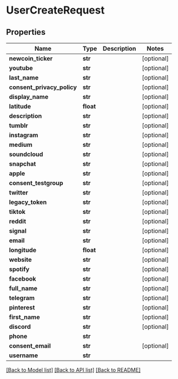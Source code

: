 # UserCreateRequest

## Properties
Name | Type | Description | Notes
------------ | ------------- | ------------- | -------------
**newcoin_ticker** | **str** |  | [optional] 
**youtube** | **str** |  | [optional] 
**last_name** | **str** |  | [optional] 
**consent_privacy_policy** | **str** |  | [optional] 
**display_name** | **str** |  | [optional] 
**latitude** | **float** |  | [optional] 
**description** | **str** |  | [optional] 
**tumblr** | **str** |  | [optional] 
**instagram** | **str** |  | [optional] 
**medium** | **str** |  | [optional] 
**soundcloud** | **str** |  | [optional] 
**snapchat** | **str** |  | [optional] 
**apple** | **str** |  | [optional] 
**consent_testgroup** | **str** |  | [optional] 
**twitter** | **str** |  | [optional] 
**legacy_token** | **str** |  | [optional] 
**tiktok** | **str** |  | [optional] 
**reddit** | **str** |  | [optional] 
**signal** | **str** |  | [optional] 
**email** | **str** |  | [optional] 
**longitude** | **float** |  | [optional] 
**website** | **str** |  | [optional] 
**spotify** | **str** |  | [optional] 
**facebook** | **str** |  | [optional] 
**full_name** | **str** |  | [optional] 
**telegram** | **str** |  | [optional] 
**pinterest** | **str** |  | [optional] 
**first_name** | **str** |  | [optional] 
**discord** | **str** |  | [optional] 
**phone** | **str** |  | 
**consent_email** | **str** |  | [optional] 
**username** | **str** |  | 

[[Back to Model list]](../README.md#documentation-for-models) [[Back to API list]](../README.md#documentation-for-api-endpoints) [[Back to README]](../README.md)


